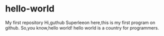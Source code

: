 # hello-world
My first repository
Hi,guthub
Superleeon here,this is my first program on github.
So,you know,hello world!
hello world is a country for programmers.
